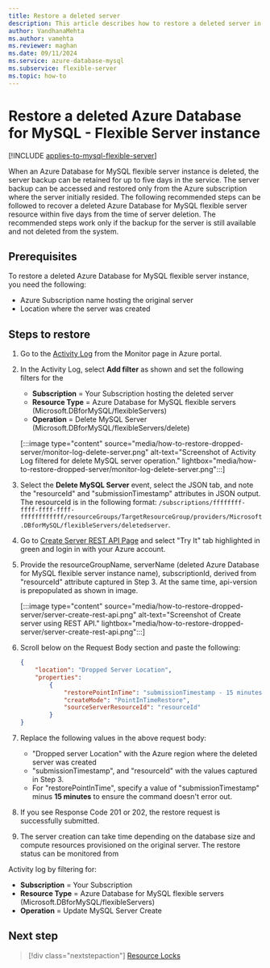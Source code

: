 ```yaml
---
title: Restore a deleted server
description: This article describes how to restore a deleted server in Azure Database for MySQL - Flexible Server by using the Azure portal.
author: VandhanaMehta
ms.author: vamehta
ms.reviewer: maghan
ms.date: 09/11/2024
ms.service: azure-database-mysql
ms.subservice: flexible-server
ms.topic: how-to
---
```


# Restore a deleted Azure Database for MySQL - Flexible Server instance

[!INCLUDE [applies-to-mysql-flexible-server](../includes/applies-to-mysql-flexible-server.md)]

When an Azure Database for MySQL flexible server instance is deleted, the server backup can be retained for up to five days in the service. The server backup can be accessed and restored only from the Azure subscription where the server initially resided. The following recommended steps can be followed to recover a deleted Azure Database for MySQL flexible server resource within five days from the time of server deletion. The recommended steps work only if the backup for the server is still available and not deleted from the system.

## Prerequisites

To restore a deleted Azure Database for MySQL flexible server instance, you need the following:
- Azure Subscription name hosting the original server
- Location where the server was created

## Steps to restore

1. Go to the [Activity Log](https://portal.azure.com/#blade/Microsoft_Azure_ActivityLog/ActivityLogBlade) from the Monitor page in Azure portal.

1. In the Activity Log, select **Add filter** as shown and set the following filters for the

    - **Subscription** = Your Subscription hosting the deleted server
    - **Resource Type** = Azure Database for MySQL flexible servers (Microsoft.DBforMySQL/flexibleServers)
    - **Operation** = Delete MySQL Server (Microsoft.DBforMySQL/flexibleServers/delete)

     [:::image type="content" source="media/how-to-restore-dropped-server/monitor-log-delete-server.png" alt-text="Screenshot of Activity Log filtered for delete MySQL server operation." lightbox="media/how-to-restore-dropped-server/monitor-log-delete-server.png":::]

1. Select the **Delete MySQL Server** event, select the JSON tab, and note the "resourceId" and "submissionTimestamp" attributes in JSON output. The resourceId is in the following format: `/subscriptions/ffffffff-ffff-ffff-ffff-ffffffffffff/resourceGroups/TargetResourceGroup/providers/Microsoft.DBforMySQL/flexibleServers/deletedserver`.

1. Go to [Create Server REST API Page](/rest/api/mysql/flexibleserver/servers/create) and select "Try It" tab highlighted in green and login in with your Azure account.

1. Provide the resourceGroupName, serverName (deleted Azure Database for MySQL flexible server instance name), subscriptionId, derived from "resourceId" attribute captured in Step 3. At the same time, api-version is prepopulated as shown in image.

     [:::image type="content" source="media/how-to-restore-dropped-server/server-create-rest-api.png" alt-text="Screenshot of Create server using REST API." lightbox="media/how-to-restore-dropped-server/server-create-rest-api.png":::]

1. Scroll below on the Request Body section and paste the following:

    ```json
    {
        "location": "Dropped Server Location",
        "properties":
            {
                "restorePointInTime": "submissionTimestamp - 15 minutes",
                "createMode": "PointInTimeRestore",
                "sourceServerResourceId": "resourceId"
            }
    }
    ```

1. Replace the following values in the above request body:

   - "Dropped server Location" with the Azure region where the deleted server was created
   - "submissionTimestamp", and "resourceId" with the values captured in Step 3.
   - For "restorePointInTime", specify a value of "submissionTimestamp" minus **15 minutes** to ensure the command doesn't error out.

1. If you see Response Code 201 or 202, the restore request is successfully submitted.

1. The server creation can take time depending on the database size and compute resources provisioned on the original server. The restore status can be monitored from 

Activity log by filtering for:

   - **Subscription** = Your Subscription
   - **Resource Type** = Azure Database for MySQL flexible servers (Microsoft.DBforMySQL/flexibleServers)
   - **Operation** = Update MySQL Server Create

## Next step

> [!div class="nextstepaction"]
> [Resource Locks](https://techcommunity.microsoft.com/t5/azure-database-for-mysql/preventing-the-disaster-of-accidental-deletion-for-your-mysql/ba-p/825222)
